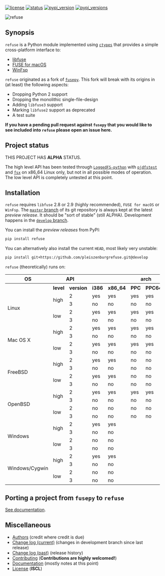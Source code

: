 [![license](https://img.shields.io/pypi/l/refuse.svg?style=flat-square "Internet Systems Consortium License")](https://github.com/pleiszenburg/refuse/blob/master/LICENSE) [![status](https://img.shields.io/pypi/status/refuse.svg?style=flat-square "Project Development Status")](https://github.com/pleiszenburg/refuse/milestone/3) [![pypi_version](https://img.shields.io/pypi/v/refuse.svg?style=flat-square "Project Development Status")](https://pypi.python.org/pypi/refuse) [![pypi_versions](https://img.shields.io/pypi/pyversions/refuse.svg?style=flat-square "Available on PyPi - the Python Package Index")](https://pypi.python.org/pypi/refuse)

![refuse](http://www.pleiszenburg.de/refuse_logo.png)

## Synopsis

`refuse` is a Python module implemented using [`ctypes`](https://docs.python.org/3/library/ctypes.html) that provides a simple cross-platform interface to:

- [libfuse](https://github.com/libfuse/libfuse)
- [FUSE for macOS](https://osxfuse.github.io/)
- [WinFsp](https://github.com/billziss-gh/winfsp)

`refuse` originated as a fork of [`fusepy`](https://github.com/fusepy/fusepy). This fork will break with its origins in (at least) the following aspects:

* Dropping Python 2 support
* Dropping the monolithic single-file-design
* Adding ``libfuse3`` support
* Marking ``libfuse2`` support as deprecated
* A test suite

**If you have a pending pull request against `fusepy` that you would like to see included into `refuse` please open an issue here.**

## Project status

THIS PROJECT HAS **ALPHA** STATUS.

The high level API has been tested through [`LoggedFS-python`](https://github.com/pleiszenburg/loggedfs-python) with [`pjdfstest`](https://github.com/pjd/pjdfstest/) and [`fsx`](https://github.com/linux-test-project/ltp/blob/master/testcases/kernel/fs/fsx-linux/fsx-linux.c) on x86_64 Linux only, but not in all possible modes of operation. The low level API is completely untested at this point.

## Installation

`refuse` requires `libfuse` 2.8 or 2.9 (highly recommended), `FUSE for macOS` or `WinFsp`. The [`master` branch](https://github.com/pleiszenburg/refuse/tree/master) of its git repository is always kept at the latest *preview release*. It should be "sort of stable" (still ALPHA). Development happens in the [`develop` branch](https://github.com/pleiszenburg/refuse/tree/develop).

You can install the *preview releases* from PyPI:

```bash
pip install refuse
```

You can alternatively also install the current `HEAD`, most likely very unstable:

```bash
pip install git+https://github.com/pleiszenburgrefuse.git@develop
```

`refuse` (theoretically) runs on:

<table>
  <tr>
    <th>OS</th><th colspan="2">API</th><th colspan="6">arch</th>
  </tr>
  <tr>
    <th></th><th>level</th><th>version</th>
    <th>i386</th><th>x86_64</th><th>PPC</th><th>PPC64</th><th>arm64</th><th>MIPS</th>
  </tr>
  <tr>
    <td rowspan="4">Linux</td><td rowspan="2">high</td><td>2</td>
    <td>yes</td><td>yes</td><td>yes</td><td>yes</td><td>yes</td><td>yes</td>
  </tr>
  <tr>
    <td>3</td>
    <td>no</td><td>no</td><td>no</td><td>no</td><td>no</td><td>no</td>
  </tr>
  <tr>
    <td rowspan="2">low</td><td>2</td>
    <td>yes</td><td>yes</td><td>yes</td><td>yes</td><td>yes</td><td>yes</td>
  </tr>
  <tr>
    <td>3</td>
    <td>no</td><td>no</td><td>no</td><td>no</td><td>no</td><td>no</td>
  </tr>
  <tr>
    <td rowspan="4">Mac OS X</td><td rowspan="2">high</td><td>2</td>
    <td>yes</td><td>yes</td><td>yes</td><td>yes</td><td></td><td></td>
  </tr>
  <tr>
    <td>3</td>
    <td>no</td><td>no</td><td>no</td><td>no</td><td></td><td></td>
  </tr>
  <tr>
    <td rowspan="2">low</td><td>2</td>
    <td>yes</td><td>yes</td><td>yes</td><td>yes</td><td></td><td></td>
  </tr>
  <tr>
    <td>3</td>
    <td>no</td><td>no</td><td>no</td><td>no</td><td></td><td></td>
  </tr>
  <tr>
    <td rowspan="4">FreeBSD</td><td rowspan="2">high</td><td>2</td>
    <td>yes</td><td>yes</td><td>no</td><td>no</td><td>no</td><td>no</td>
  </tr>
  <tr>
    <td>3</td>
    <td>no</td><td>no</td><td>no</td><td>no</td><td>no</td><td>no</td>
  </tr>
  <tr>
    <td rowspan="2">low</td><td>2</td>
    <td>yes</td><td>yes</td><td>no</td><td>no</td><td>no</td><td>no</td>
  </tr>
  <tr>
    <td>3</td>
    <td>no</td><td>no</td><td>no</td><td>no</td><td>no</td><td>no</td>
  </tr>
  <tr>
    <td rowspan="4">OpenBSD</td><td rowspan="2">high</td><td>2</td>
    <td>yes</td><td>yes</td><td>yes</td><td>yes</td><td>yes</td><td>yes</td>
  </tr>
  <tr>
    <td>3</td>
    <td>no</td><td>no</td><td>no</td><td>no</td><td>no</td><td>no</td>
  </tr>
  <tr>
    <td rowspan="2">low</td><td>2</td>
    <td>no</td><td>no</td><td>no</td><td>no</td><td>no</td><td>no</td>
  </tr>
  <tr>
    <td>3</td>
    <td>no</td><td>no</td><td>no</td><td>no</td><td>no</td><td>no</td>
  </tr>
  <tr>
    <td rowspan="4">Windows</td><td rowspan="2">high</td><td>2</td>
    <td>yes</td><td>yes</td><td></td><td></td><td>no</td><td></td>
  </tr>
  <tr>
    <td>3</td>
    <td>no</td><td>no</td><td></td><td></td><td>no</td><td></td>
  </tr>
  <tr>
    <td rowspan="2">low</td><td>2</td>
    <td>no</td><td>no</td><td></td><td></td><td>no</td><td></td>
  </tr>
  <tr>
    <td>3</td>
    <td>no</td><td>no</td><td></td><td></td><td>no</td><td></td>
  </tr>
  <tr>
    <td rowspan="4">Windows/Cygwin</td><td rowspan="2">high</td><td>2</td>
    <td>yes</td><td>yes</td><td></td><td></td><td>no</td><td></td>
  </tr>
  <tr>
    <td>3</td>
    <td>no</td><td>no</td><td></td><td></td><td>no</td><td></td>
  </tr>
  <tr>
    <td rowspan="2">low</td><td>2</td>
    <td>no</td><td>no</td><td></td><td></td><td>no</td><td></td>
  </tr>
  <tr>
    <td>3</td>
    <td>no</td><td>no</td><td></td><td></td><td>no</td><td></td>
  </tr>
</table>

## Porting a project from `fusepy` to `refuse`

[See documentation](https://github.com/pleiszenburg/refuse/blob/master/docs/porting.md).

## Miscellaneous

- [Authors](https://github.com/pleiszenburg/refuse/blob/master/AUTHORS.md) (credit where credit is due)
- [Change log (current)](https://github.com/pleiszenburg/refuse/blob/develop/CHANGES.md) (changes in development branch since last release)
- [Change log (past)](https://github.com/pleiszenburg/refuse/blob/master/CHANGES.md) (release history)
- [Contributing](https://github.com/pleiszenburg/refuse/blob/master/CONTRIBUTING.md) (**Contributions are highly welcomed!**)
- [Documentation](https://github.com/pleiszenburg/refuse/tree/master/docs) (mostly notes at this point)
- [License](https://github.com/pleiszenburg/refuse/blob/master/LICENSE) (**ISCL**)
